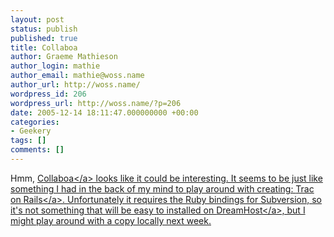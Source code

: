 ```yaml
---
layout: post
status: publish
published: true
title: Collaboa
author: Graeme Mathieson
author_login: mathie
author_email: mathie@woss.name
author_url: http://woss.name/
wordpress_id: 206
wordpress_url: http://woss.name/?p=206
date: 2005-12-14 18:11:47.000000000 +00:00
categories:
- Geekery
tags: []
comments: []
---
```

Hmm, <a href="http:&#47;&#47;collaboa.org&#47;">Collaboa<&#47;a> looks like it could be interesting.  It seems to be just like something I had in the back of my mind to play around with creating: <a href="http:&#47;&#47;www.edgewall.com&#47;trac&#47;">Trac on Rails<&#47;a>.  Unfortunately it requires the Ruby bindings for Subversion, so it's not something that will be easy to installed on <a href="http:&#47;&#47;www.dreamhost.com&#47;r.cgi?wossname">DreamHost<&#47;a>, but I might play around with a copy locally next week.
